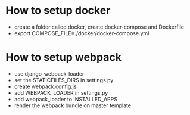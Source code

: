 # How to setup docker
- create a folder called docker, create docker-compose and Dockerfile
- export COMPOSE_FILE=./docker/docker-compose.yml


# How to setup webpack
- use django-webpack-loader
- set the STATICFILES_DIRS in settings.py
- create webpack.config.js
- add WEBPACK_LOADER in settings.py
- add webpack_loader to INSTALLED_APPS
- render the webpack bundle on master template
